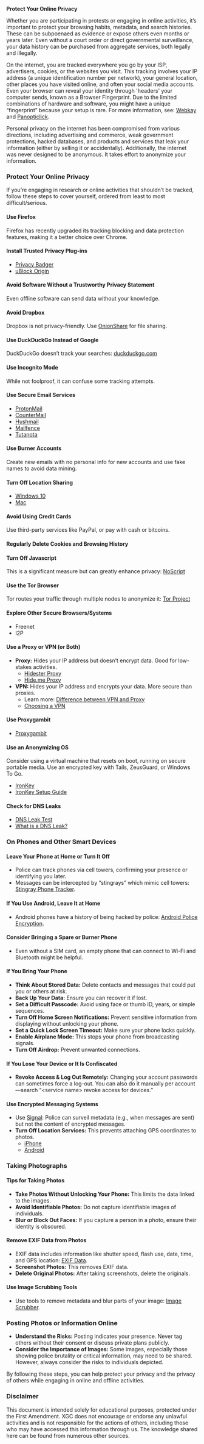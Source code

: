 **Protect Your Online Privacy**

Whether you are participating in protests or engaging in online activities, it’s important to protect your browsing habits, metadata, and search histories. These can be subpoenaed as evidence or expose others even months or years later. Even without a court order or direct governmental surveillance, your data history can be purchased from aggregate services, both legally and illegally.

On the internet, you are tracked everywhere you go by your ISP, advertisers, cookies, or the websites you visit. This tracking involves your IP address (a unique identification number per network), your general location, other places you have visited online, and often your social media accounts. Even your browser can reveal your identity through 'headers' your computer sends, known as a Browser Fingerprint. Due to the limited combinations of hardware and software, you might have a unique “fingerprint” because your setup is rare. For more information, see: [Webkay](https://webkay.robinlinus.com/) and [Panopticlick](https://panopticlick.eff.org/).

Personal privacy on the internet has been compromised from various directions, including advertising and commerce, weak government protections, hacked databases, and products and services that leak your information (either by selling it or accidentally). Additionally, the internet was never designed to be anonymous. It takes effort to anonymize your information.

### Protect Your Online Privacy

If you’re engaging in research or online activities that shouldn’t be tracked, follow these steps to cover yourself, ordered from least to most difficult/serious.

#### Use Firefox
Firefox has recently upgraded its tracking blocking and data protection features, making it a better choice over Chrome.

#### Install Trusted Privacy Plug-ins
- [Privacy Badger](https://www.eff.org/privacybadger)
- [uBlock Origin](https://getublock.com/)

#### Avoid Software Without a Trustworthy Privacy Statement
Even offline software can send data without your knowledge.

#### Avoid Dropbox
Dropbox is not privacy-friendly. Use [OnionShare](https://onionshare.org/) for file sharing.

#### Use DuckDuckGo Instead of Google
DuckDuckGo doesn’t track your searches: [duckduckgo.com](https://duckduckgo.com/)

#### Use Incognito Mode
While not foolproof, it can confuse some tracking attempts.

#### Use Secure Email Services
- [ProtonMail](https://protonmail.com/)
- [CounterMail](https://countermail.com/)
- [Hushmail](https://www.hushmail.com/)
- [Mailfence](https://mailfence.com/)
- [Tutanota](https://tutanota.com/)

#### Use Burner Accounts
Create new emails with no personal info for new accounts and use fake names to avoid data mining.

#### Turn Off Location Sharing
- [Windows 10](https://www.tenforums.com/tutorials/13225-turn-off-location-services-windows-10-a.html)
- [Mac](https://appsliced.co/ask/how-do-i-disable-location-services-on-my-mac)

#### Avoid Using Credit Cards
Use third-party services like PayPal, or pay with cash or bitcoins.

#### Regularly Delete Cookies and Browsing History

#### Turn Off Javascript
This is a significant measure but can greatly enhance privacy: [NoScript](https://noscript.net/)

#### Use the Tor Browser
Tor routes your traffic through multiple nodes to anonymize it: [Tor Project](https://www.torproject.org/)

#### Explore Other Secure Browsers/Systems
- Freenet
- I2P

#### Use a Proxy or VPN (or Both)
- **Proxy:** Hides your IP address but doesn’t encrypt data. Good for low-stakes activities.
  - [Hidester Proxy](https://hidester.com/proxy/)
  - [Hide.me Proxy](https://hide.me/en/proxy)
- **VPN:** Hides your IP address and encrypts your data. More secure than proxies.
  - Learn more: [Difference between VPN and Proxy](https://www.howtogeek.com/247190/whats-the-difference-between-a-vpn-and-a-proxy/)
  - [Choosing a VPN](https://ssd.eff.org/en/module/choosing-vpn-thats-right-you)

#### Use Proxygambit
- [Proxygambit](http://samy.pl/proxygambit/)

#### Use an Anonymizing OS
Consider using a virtual machine that resets on boot, running on secure portable media. Use an encrypted key with Tails, ZeusGuard, or Windows To Go. 
- [IronKey](https://www.ironkey.com/en-US/)
- [IronKey Setup Guide](https://youtu.be/3sx41MXPgPg)

#### Check for DNS Leaks
- [DNS Leak Test](https://dnsleaktest.com/)
- [What is a DNS Leak?](https://dnsleaktest.com/what-is-a-dns-leak.html)


### On Phones and Other Smart Devices

#### Leave Your Phone at Home or Turn It Off
- Police can track phones via cell towers, confirming your presence or identifying you later.
- Messages can be intercepted by “stingrays” which mimic cell towers: [Stingray Phone Tracker](https://en.wikipedia.org/wiki/Stingray_phone_tracker).

#### If You Use Android, Leave It at Home
- Android phones have a history of being hacked by police: [Android Police Encryption](https://money.cnn.com/2016/02/25/technology/android-apple-police-encryption/index.html).

#### Consider Bringing a Spare or Burner Phone
- Even without a SIM card, an empty phone that can connect to Wi-Fi and Bluetooth might be helpful.

#### If You Bring Your Phone
- **Think About Stored Data:** Delete contacts and messages that could put you or others at risk.
- **Back Up Your Data:** Ensure you can recover it if lost.
- **Set a Difficult Passcode:** Avoid using face or thumb ID, years, or simple sequences.
- **Turn Off Home Screen Notifications:** Prevent sensitive information from displaying without unlocking your phone.
- **Set a Quick Lock Screen Timeout:** Make sure your phone locks quickly.
- **Enable Airplane Mode:** This stops your phone from broadcasting signals.
- **Turn Off Airdrop:** Prevent unwanted connections.

#### If You Lose Your Device or It Is Confiscated
- **Revoke Access & Log Out Remotely:** Changing your account passwords can sometimes force a log-out. You can also do it manually per account—search “\<service name> revoke access for devices.”

#### Use Encrypted Messaging Systems
- Use [Signal](https://signal.org/en/): Police can surveil metadata (e.g., when messages are sent) but not the content of encrypted messages.
- **Turn Off Location Services:** This prevents attaching GPS coordinates to photos.
  - [iPhone](https://support.apple.com/en-us/HT207092)
  - [Android](https://support.google.com/accounts/answer/3467281?hl=en)

### Taking Photographs

#### Tips for Taking Photos
- **Take Photos Without Unlocking Your Phone:** This limits the data linked to the images.
- **Avoid Identifiable Photos:** Do not capture identifiable images of individuals.
- **Blur or Block Out Faces:** If you capture a person in a photo, ensure their identity is obscured.

#### Remove EXIF Data from Photos
- EXIF data includes information like shutter speed, flash use, date, time, and GPS location: [EXIF Data](http://exifdata.com/).
- **Screenshot Photos:** This removes EXIF data.
- **Delete Original Photos:** After taking screenshots, delete the originals.

#### Use Image Scrubbing Tools
- Use tools to remove metadata and blur parts of your image: [Image Scrubber](https://everestpipkin.github.io/image-scrubber/).

### Posting Photos or Information Online
- **Understand the Risks:** Posting indicates your presence. Never tag others without their consent or discuss private plans publicly.
- **Consider the Importance of Images:** Some images, especially those showing police brutality or critical information, may need to be shared. However, always consider the risks to individuals depicted.

By following these steps, you can help protect your privacy and the privacy of others while engaging in online and offline activities.

### Disclaimer

This document is intended solely for educational purposes, protected under the First Amendment. XGC does not encourage or endorse any unlawful activities and is not responsible for the actions of others, including those who may have accessed this information through us. The knowledge shared here can be found from numerous other sources.

